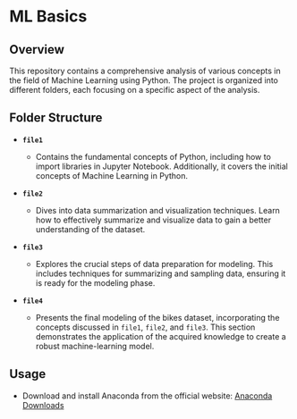# ML Basics

## Overview

This repository contains a comprehensive analysis of various concepts in the field of Machine Learning using Python. The project is organized into different folders, each focusing on a specific aspect of the analysis.

## Folder Structure

- **`file1`**
  - Contains the fundamental concepts of Python, including how to import libraries in Jupyter Notebook. Additionally, it covers the initial concepts of Machine Learning in Python.

- **`file2`**
  - Dives into data summarization and visualization techniques. Learn how to effectively summarize and visualize data to gain a better understanding of the dataset.

- **`file3`**
  - Explores the crucial steps of data preparation for modeling. This includes techniques for summarizing and sampling data, ensuring it is ready for the modeling phase.

- **`file4`**
  - Presents the final modeling of the bikes dataset, incorporating the concepts discussed in `file1`, `file2`, and `file3`. This section demonstrates the application of the acquired knowledge to create a robust machine-learning model.

## Usage

 - Download and install Anaconda from the official website: [Anaconda Downloads](https://www.anaconda.com/products/distribution)

